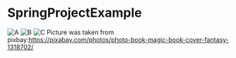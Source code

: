 # SpringProjectExample
![A](https://user-images.githubusercontent.com/40662552/230190795-66017cc7-2a5d-4baf-a0c5-153babb0eb1e.png)
![B](https://user-images.githubusercontent.com/40662552/230190837-2c4aa7b1-4cc5-42ec-894a-f3b99f0b0ea5.png)
![C](https://user-images.githubusercontent.com/40662552/230192076-d56c0a94-41e7-40ff-87e7-187b63d44af0.png)
Picture was taken from pixbay:https://pixabay.com/photos/photo-book-magic-book-cover-fantasy-1318702/ 

